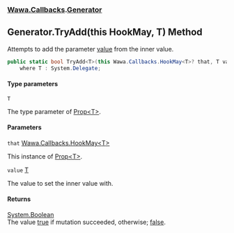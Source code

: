 ### [Wawa.Callbacks](Wawa.Callbacks.md 'Wawa.Callbacks').[Generator](Generator.md 'Wawa.Callbacks.Generator')

## Generator.TryAdd<T>(this HookMay<T>, T) Method

Attempts to add the parameter [value](Generator.TryAdd{T}(HookMay{T},T).md#Wawa.Callbacks.Generator.TryAdd_T_(thisWawa.Callbacks.HookMay_T_,T).value 'Wawa.Callbacks.Generator.TryAdd<T>(this Wawa.Callbacks.HookMay<T>, T).value') from the inner value.

```csharp
public static bool TryAdd<T>(this Wawa.Callbacks.HookMay<T>? that, T value)
    where T : System.Delegate;
```
#### Type parameters

<a name='Wawa.Callbacks.Generator.TryAdd_T_(thisWawa.Callbacks.HookMay_T_,T).T'></a>

`T`

The type parameter of [Prop&lt;T&gt;](Prop{T}.md 'Wawa.Callbacks.Prop<T>').
#### Parameters

<a name='Wawa.Callbacks.Generator.TryAdd_T_(thisWawa.Callbacks.HookMay_T_,T).that'></a>

`that` [Wawa.Callbacks.HookMay&lt;](HookMay{T}.md 'Wawa.Callbacks.HookMay<T>')[T](Generator.TryAdd{T}(HookMay{T},T).md#Wawa.Callbacks.Generator.TryAdd_T_(thisWawa.Callbacks.HookMay_T_,T).T 'Wawa.Callbacks.Generator.TryAdd<T>(this Wawa.Callbacks.HookMay<T>, T).T')[&gt;](HookMay{T}.md 'Wawa.Callbacks.HookMay<T>')

This instance of [Prop&lt;T&gt;](Prop{T}.md 'Wawa.Callbacks.Prop<T>').

<a name='Wawa.Callbacks.Generator.TryAdd_T_(thisWawa.Callbacks.HookMay_T_,T).value'></a>

`value` [T](Generator.TryAdd{T}(HookMay{T},T).md#Wawa.Callbacks.Generator.TryAdd_T_(thisWawa.Callbacks.HookMay_T_,T).T 'Wawa.Callbacks.Generator.TryAdd<T>(this Wawa.Callbacks.HookMay<T>, T).T')

The value to set the inner value with.

#### Returns
[System.Boolean](https://docs.microsoft.com/en-us/dotnet/api/System.Boolean 'System.Boolean')  
The value [true](https://docs.microsoft.com/en-us/dotnet/csharp/language-reference/builtin-types/bool 'https://docs.microsoft.com/en-us/dotnet/csharp/language-reference/builtin-types/bool') if mutation succeeded, otherwise; [false](https://docs.microsoft.com/en-us/dotnet/csharp/language-reference/builtin-types/bool 'https://docs.microsoft.com/en-us/dotnet/csharp/language-reference/builtin-types/bool').